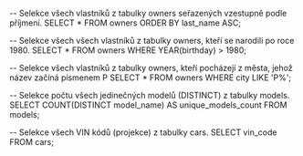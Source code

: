 -- Selekce všech vlastníků z tabulky owners seřazených vzestupně podle příjmení.
SELECT * FROM owners ORDER BY last_name ASC;

-- Selekce všech všech vlastníků z tabulky owners, kteří se narodili po roce 1980.
SELECT * FROM owners
WHERE YEAR(birthday) > 1980;

-- Selekce všech vlastníků z tabulky owners, kteří pocházejí z města, jehož název začíná písmenem P
SELECT * FROM owners
WHERE city LIKE 'P%';

-- Selekce počtu všech jedinečných modelů (DISTINCT) z tabulky models.
SELECT COUNT(DISTINCT model_name) AS unique_models_count
FROM models;

-- Selekce všech VIN kódů (projekce) z tabulky cars.
SELECT vin_code FROM cars;

